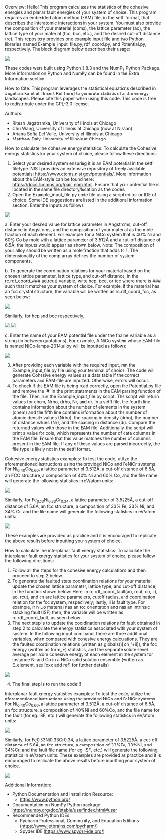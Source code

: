 Overview:
Hello! This program calculates the statistics of the cohesive energies and planar fault energies of your system of choice. This program requires an embedded atom method (EAM) file, in the setfl format, that describes the interatomic interactions in your system. You must also provide the composition of your material (comp), the lattice parameter (ao), the lattice type of your material (fcc, bcc, etc.), and the desired cut-off distance (rc). This repository provides one example input file and two Python libraries named Example_input_file.py, rdf_coord.py, and Potential.py, respectively. The block diagram below describes their usage:

![](Images/Flowchart.png)

These codes were built using Python 3.8.3 and the NumPy Python Package. More information on Python and NumPy can be found in the Extra Information section.

How to Cite:
This program leverages the statistical equations described in Jagatramka et al. [Insert Ref here] to generate statistics for the energy landscapes. Please cite this paper when using this code. This code is free to redistribute under the GPL-3.0 license. 

Authors:
- Ritesh Jagatramka, University of Illinois at Chicago
- Chu Wang, University of Illinois at Chicago (now at Nissan)
- Ariana Sofia Del Valle, University of Illinois at Chicago  
- Matthew Daly, University of Illinois at Chicago 

How to calculate the cohesive energy statistics:
To calculate the Cohesive energy statistics for your system of choice, please follow these directions:
1.	Select your desired system ensuring it is an EAM potential in the setfl filetype. NIST provides an extensive repository of freely available potentials: 
https://www.ctcms.nist.gov/potentials/. 
More information about the EAM-style can be found here: 
https://docs.lammps.org/pair_eam.html. 
Ensure that your potential file is located in the same file directory/location as the codes.
2.	Open the Example_input_file.py code file using a script editor or IDE of choice. Some IDE suggestions are listed in the additional information section. Enter the inputs as follows:

![](Images/Input.png)

a.	Enter your desired value for lattice parameter in Angstroms, cut-off distance in Angstroms, and the composition of your material as the mole fraction of each element. For example, for a NiCo system that is 40% Ni and 60% Co by mole with a lattice parameter of 3.512Å and a cut-off distance of 6.5Å, the inputs would appear as shown below. 
Note: The composition of your alloy should be written as a mole fraction that adds to 1. The dimensionality of the comp array defines the number of system components. 

b.	To generate the coordination relations for your material based on the chosen lattice parameter, lattice type, and cut-off distance, in the rc.rdf_coord_###(ao,rcut) variable, write hcp, bcc, or fcc where there is ### such that it matches your system of choice. For example, if the material has an fcc crystal structure, the variable will be written as rc.rdf_coord_fcc, as seen below:

![](Images/RDF_coor_fcc.png)
 
Similarly, for hcp and bcc respectively,
 
![](Images/RDF_coor_hcp.png)
![](Images/RDF_coor_bcc.png)
 
c.	Enter the name of your EAM potential file under the fname variable as a string (in between quotations). For example, A NiCo system whose EAM-file is named NiCo-lamps-2014.alloy will be inputted as follows:

![](Images/Fname.png)

 
3.	After providing each variable with the required input, run the Example_input_file.py file using your terminal of choice. The code will generate Cohesive energy values as a data table if the correct parameters and EAM-file are inputted. Otherwise, errors will occur.
4.	To check if the EAM file is being read correctly, open the Potential.py file and remove the ‘#’ in the print statements in the EAM parsing function of the file. Then, run the Example_input_file.py script. The script will return values for chem, Nrho, drho, Nr, and dr. In a setfl file, the fourth line contains information about the number of elements in the system (chem) and the fifth line contains information about the number of atomic density values (Nrho), the spacing in density (drho), the number of distance values (Nr), and the spacing in distance (dr). Compare the returned values with those in the EAM file. Additionally, the script will print a value for cols, which represents the number of data columns in the EAM file. Ensure that this value matches the number of columns present in the EAM file. If any of these values are parsed incorrectly, the file type is likely not in the setfl format. 

Cohesive energy statistics examples:
To test the code, utilize the aforementioned instructions using the provided NiCo and FeNiCr systems. For Ni<sub>0.40</sub>Co<sub>0.60</sub>, a lattice parameter of 3.512Å, a cut-off distance of 6.5Å, an FCC structure, a composition of 40% Ni and 60% Co, and the file name will generate the following statistics in eV/atom units:


![](Images/stats.png)
 
Similarly, for Fe<sub>0.33</sub>Ni<sub>0.33</sub>Cr<sub>0.34</sub>, a lattice parameter of 3.5225Å, a cut-off distance of 5.6Å, an fcc structure, a composition of 33% Fe, 33% Ni, and 34% Cr, and the file name will generate the following statistics in eV/atom units:

![](Images/stats2.png)
 
These examples are provided as practice and it is encouraged to replicate the above results before inputting your system of choice.

How to calculate the interplanar fault energy statistics:
To calculate the interplanar fault energy statistics for your system of choice, please follow the following directions:
1.	Follow all the steps for the cohesive energy calculations and then proceed to step 2 below.
2.	To generate the faulted state coordination relations for your material update the chosen lattice parameter, lattice type, and cut-off distance, in the function shown below:
Here, in rc.rdf_coord_fault(ao, rcut, cn, ii), ao, rcut, and cn are lattice parameters, cutoff radius, and coordination relation for the fcc system, respectively; lastly, ii is fault type. For example, if NiCo material has an fcc orientation and has an intrinsic stacking fault (ISF) then, the variable will be written as rc.rdf_coord_fault, as seen below:
3.	The next step is to update the coordination relations for fault obtained in step 2 to calculate the energy statistics associated with your system of system. In the following input command, there are three additional variables, when compared with cohesive energy calculations. They are the faulted coordination relations (written as globals()[‘cn_’+ii]), the fcc energy (written as form_E) statistics, and the separate solute-level average per atom cohesive energy of each element in the system for instance Ni and Co in a NiCo solid solution ensemble (written as E_element, see [xxx add ref] for further details) 

![](Images/Pot_pot.png)

4.	The final step is to run the code!!!

Interplanar fault energy statistics examples:
To test the code, utilize the aforementioned instructions using the provided NiCo and FeNiCr systems. For Ni<sub>0.40</sub>Co<sub>0.60</sub>, a lattice parameter of 3.512Å, a cut-off distance of 6.5Å, an fcc structure, a composition of 40%Ni and 60%Co, and the file name for the fault (for eg. ISF, etc.) will generate the following statistics in eV/atom units:

![](Images/IFE_Ni.png)

Similarly, for Fe0.33Ni0.33Cr0.34, a lattice parameter of 3.5225Å, a cut-off distance of 5.6Å, an fcc structure, a composition of 33%Fe, 33%Ni, and 34%Cr, and the fault file name (for eg. ISF, etc.) will generate the following statistics in eV/atom units:
These examples are provided as practice and it is encouraged to replicate the above results before inputting your system of choice.

![](Images/IFE_Fe.png) 

Additional Information:
- Python Documentation and Installation Resource: 
  - https://www.python.org/ 
- Documentation on NumPy Python package: https://numpy.org/doc/stable/user/index.html#user
- Recommended Python IDEs:
  - Pycharm Professional, Community, and Education Editions (https://www.jetbrains.com/pycharm/)
  - Spyder IDE (https://www.spyder-ide.org/)
